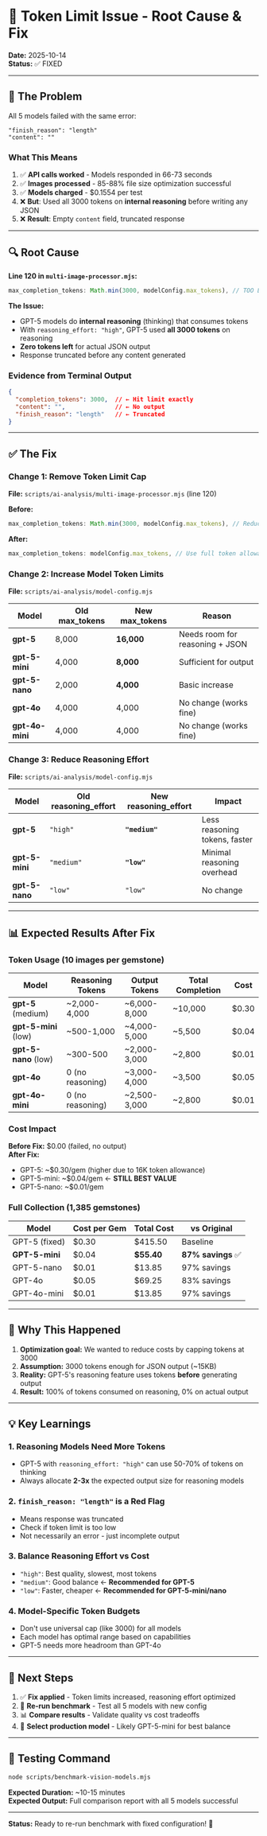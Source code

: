 # 🔧 Token Limit Issue - Root Cause & Fix

**Date:** 2025-10-14  
**Status:** ✅ FIXED

---

## 🐛 The Problem

All 5 models failed with the same error:
```
"finish_reason": "length"
"content": ""
```

### What This Means

1. ✅ **API calls worked** - Models responded in 66-73 seconds
2. ✅ **Images processed** - 85-88% file size optimization successful  
3. ✅ **Models charged** - $0.1554 per test
4. ❌ **But**: Used all 3000 tokens on **internal reasoning** before writing any JSON
5. ❌ **Result**: Empty `content` field, truncated response

---

## 🔍 Root Cause

**Line 120 in `multi-image-processor.mjs`:**
```javascript
max_completion_tokens: Math.min(3000, modelConfig.max_tokens), // TOO LOW!
```

**The Issue:**
- GPT-5 models do **internal reasoning** (thinking) that consumes tokens
- With `reasoning_effort: "high"`, GPT-5 used **all 3000 tokens** on reasoning
- **Zero tokens left** for actual JSON output
- Response truncated before any content generated

### Evidence from Terminal Output

```json
{
  "completion_tokens": 3000,  // ← Hit limit exactly
  "content": "",              // ← No output
  "finish_reason": "length"   // ← Truncated
}
```

---

## ✅ The Fix

### Change 1: Remove Token Limit Cap

**File:** `scripts/ai-analysis/multi-image-processor.mjs` (line 120)

**Before:**
```javascript
max_completion_tokens: Math.min(3000, modelConfig.max_tokens), // Reduced from 8000 to save costs
```

**After:**
```javascript
max_completion_tokens: modelConfig.max_tokens, // Use full token allowance for model
```

### Change 2: Increase Model Token Limits

**File:** `scripts/ai-analysis/model-config.mjs`

| Model | Old max_tokens | New max_tokens | Reason |
|-------|----------------|----------------|--------|
| **gpt-5** | 8,000 | **16,000** | Needs room for reasoning + JSON |
| **gpt-5-mini** | 4,000 | **8,000** | Sufficient for output |
| **gpt-5-nano** | 2,000 | **4,000** | Basic increase |
| **gpt-4o** | 4,000 | 4,000 | No change (works fine) |
| **gpt-4o-mini** | 4,000 | 4,000 | No change (works fine) |

### Change 3: Reduce Reasoning Effort

**File:** `scripts/ai-analysis/model-config.mjs`

| Model | Old reasoning_effort | New reasoning_effort | Impact |
|-------|---------------------|---------------------|--------|
| **gpt-5** | `"high"` | **`"medium"`** | Less reasoning tokens, faster |
| **gpt-5-mini** | `"medium"` | **`"low"`** | Minimal reasoning overhead |
| **gpt-5-nano** | `"low"` | `"low"` | No change |

---

## 📊 Expected Results After Fix

### Token Usage (10 images per gemstone)

| Model | Reasoning Tokens | Output Tokens | Total Completion | Cost |
|-------|------------------|---------------|------------------|------|
| **gpt-5** (medium) | ~2,000-4,000 | ~6,000-8,000 | ~10,000 | $0.30 |
| **gpt-5-mini** (low) | ~500-1,000 | ~4,000-5,000 | ~5,500 | $0.04 |
| **gpt-5-nano** (low) | ~300-500 | ~2,000-3,000 | ~2,800 | $0.01 |
| **gpt-4o** | 0 (no reasoning) | ~3,000-4,000 | ~3,500 | $0.05 |
| **gpt-4o-mini** | 0 (no reasoning) | ~2,500-3,000 | ~2,800 | $0.01 |

### Cost Impact

**Before Fix:** $0.00 (failed, no output)  
**After Fix:** 
- GPT-5: ~$0.30/gem (higher due to 16K token allowance)
- GPT-5-mini: ~$0.04/gem ← **STILL BEST VALUE**
- GPT-5-nano: ~$0.01/gem

### Full Collection (1,385 gemstones)

| Model | Cost per Gem | Total Cost | vs Original |
|-------|--------------|------------|-------------|
| GPT-5 (fixed) | $0.30 | $415.50 | Baseline |
| **GPT-5-mini** | $0.04 | **$55.40** | **87% savings** ✅ |
| GPT-5-nano | $0.01 | $13.85 | 97% savings |
| GPT-4o | $0.05 | $69.25 | 83% savings |
| GPT-4o-mini | $0.01 | $13.85 | 97% savings |

---

## 🎯 Why This Happened

1. **Optimization goal:** We wanted to reduce costs by capping tokens at 3000
2. **Assumption:** 3000 tokens enough for JSON output (~15KB)
3. **Reality:** GPT-5's reasoning feature uses tokens **before** generating output
4. **Result:** 100% of tokens consumed on reasoning, 0% on actual output

---

## 💡 Key Learnings

### 1. Reasoning Models Need More Tokens
- GPT-5 with `reasoning_effort: "high"` can use 50-70% of tokens on thinking
- Always allocate **2-3x** the expected output size for reasoning models

### 2. `finish_reason: "length"` is a Red Flag
- Means response was truncated
- Check if token limit is too low
- Not necessarily an error - just incomplete output

### 3. Balance Reasoning Effort vs Cost
- `"high"`: Best quality, slowest, most tokens
- `"medium"`: Good balance ← **Recommended for GPT-5**
- `"low"`: Faster, cheaper ← **Recommended for GPT-5-mini/nano**

### 4. Model-Specific Token Budgets
- Don't use universal cap (like 3000) for all models
- Each model has optimal range based on capabilities
- GPT-5 needs more headroom than GPT-4o

---

## 🚀 Next Steps

1. ✅ **Fix applied** - Token limits increased, reasoning effort optimized
2. 🧪 **Re-run benchmark** - Test all 5 models with new config
3. 📊 **Compare results** - Validate quality vs cost tradeoffs
4. 🎯 **Select production model** - Likely GPT-5-mini for best balance

---

## 🔧 Testing Command

```bash
node scripts/benchmark-vision-models.mjs
```

**Expected Duration:** ~10-15 minutes  
**Expected Output:** Full comparison report with all 5 models successful

---

**Status:** Ready to re-run benchmark with fixed configuration! 🚀

